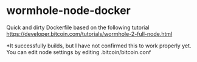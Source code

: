 # wormhole-node-docker

Quick and dirty Dockerfile based on the following tutorial
https://developer.bitcoin.com/tutorials/wormhole-2-full-node.html

*It successfully builds, but I have not confirmed this to work properly yet.  You can edit node settings by editing .bitcoin/bitcoin.conf
